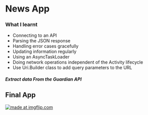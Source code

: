 <h1>News App</h1>
<h3>What I learnt</h3>
<ul>
<li>Connecting to an API</li>
<li>Parsing the JSON response</li>
<li>Handling error cases gracefully</li>
<li>Updating information regularly</li>
<li>Using an AsyncTaskLoader</li>
<li>Doing network operations independent of the Activity lifecycle</li>
<li>Use Uri.Builder class to add query parameters to the URL</li>
</ul>
<h5>Extract data From the Guardian API</h5>
<h2>Final App</h2>
<a href="https://imgflip.com/gif/2k0uaj"><img src="https://i.imgflip.com/2k0uaj.gif" title="made at imgflip.com"/></a>
